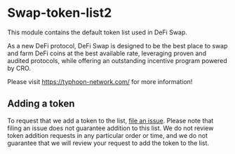 # Swap-token-list2


This module contains the default token list used in DeFi Swap.

As a new DeFi protocol, DeFi Swap is designed to be the best place to swap and farm DeFi coins at the best available rate, leveraging proven and audited protocols, while offering an outstanding incentive program powered by CRO.

Please visit https://typhoon-network.com/ for more information!


## Adding a token

To request that we add a token to the list, 
[file an issue](https://github.com/crypto-com/swap-token-list/issues/new?assignees=&labels=token+request&template=token-request.md&title=Add+%7BTOKEN_SYMBOL%7D%3A+%7BTOKEN_NAME%7D). Please note that filing an issue does not guarantee addition to this list. We do not review token addition requests in any particular order or time, and we do not guarantee that we will review your request to add the token to the list.
